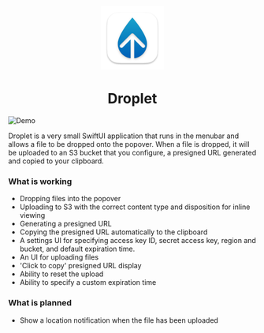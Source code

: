 
<p align="center">
  <img width="128" height="128" src="https://github.com/joshmcarthur/droplet/raw/main/images/icon_128x128%402x.png" alt="Droplet icon">
  <h1 align="center">Droplet</h1>
</p>

![Demo](demo.gif)

Droplet is a very small SwiftUI application that runs in the menubar and allows
a file to be dropped onto the popover. When a file is dropped, it will be
uploaded to an S3 bucket that you configure, a presigned URL generated and
copied to your clipboard.

### What is working

* Dropping files into the popover
* Uploading to S3 with the correct content type and disposition for inline viewing
* Generating a presigned URL
* Copying the presigned URL automatically to the clipboard
* A settings UI for specifying access key ID, secret access key, region and
  bucket, and default expiration time.
* An UI for uploading files
* 'Click to copy' presigned URL display
* Ability to reset the upload
* Ability to specify a custom expiration time

### What is planned

* Show a location notification when the file has been uploaded


